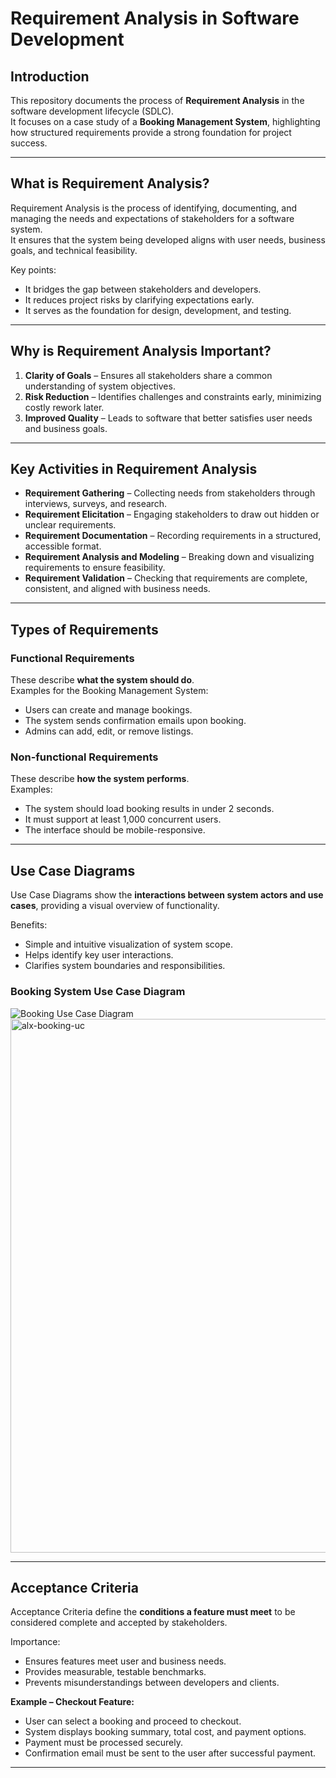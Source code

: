 # Requirement Analysis in Software Development

## Introduction
This repository documents the process of **Requirement Analysis** in the software development lifecycle (SDLC).  
It focuses on a case study of a **Booking Management System**, highlighting how structured requirements provide a strong foundation for project success.  

---

## What is Requirement Analysis?
Requirement Analysis is the process of identifying, documenting, and managing the needs and expectations of stakeholders for a software system.  
It ensures that the system being developed aligns with user needs, business goals, and technical feasibility.  

Key points:
- It bridges the gap between stakeholders and developers.  
- It reduces project risks by clarifying expectations early.  
- It serves as the foundation for design, development, and testing.  

---

## Why is Requirement Analysis Important?
1. **Clarity of Goals** – Ensures all stakeholders share a common understanding of system objectives.  
2. **Risk Reduction** – Identifies challenges and constraints early, minimizing costly rework later.  
3. **Improved Quality** – Leads to software that better satisfies user needs and business goals.  

---

## Key Activities in Requirement Analysis
- **Requirement Gathering** – Collecting needs from stakeholders through interviews, surveys, and research.  
- **Requirement Elicitation** – Engaging stakeholders to draw out hidden or unclear requirements.  
- **Requirement Documentation** – Recording requirements in a structured, accessible format.  
- **Requirement Analysis and Modeling** – Breaking down and visualizing requirements to ensure feasibility.  
- **Requirement Validation** – Checking that requirements are complete, consistent, and aligned with business needs.  

---

## Types of Requirements

### Functional Requirements
These describe **what the system should do**.  
Examples for the Booking Management System:  
- Users can create and manage bookings.  
- The system sends confirmation emails upon booking.  
- Admins can add, edit, or remove listings.  

### Non-functional Requirements
These describe **how the system performs**.  
Examples:  
- The system should load booking results in under 2 seconds.  
- It must support at least 1,000 concurrent users.  
- The interface should be mobile-responsive.  

---

## Use Case Diagrams
Use Case Diagrams show the **interactions between system actors and use cases**, providing a visual overview of functionality.  

Benefits:  
- Simple and intuitive visualization of system scope.  
- Helps identify key user interactions.  
- Clarifies system boundaries and responsibilities.  

### Booking System Use Case Diagram
![Booking Use Case Diagram](alx-booking-uc.png)
<img width="3840" height="854" alt="alx-booking-uc" src="https://github.com/user-attachments/assets/d58e73fa-8bcc-4343-96a7-9c26731cd04c" />


---

## Acceptance Criteria
Acceptance Criteria define the **conditions a feature must meet** to be considered complete and accepted by stakeholders.  

Importance:  
- Ensures features meet user and business needs.  
- Provides measurable, testable benchmarks.  
- Prevents misunderstandings between developers and clients.  

**Example – Checkout Feature:**  
- User can select a booking and proceed to checkout.  
- System displays booking summary, total cost, and payment options.  
- Payment must be processed securely.  
- Confirmation email must be sent to the user after successful payment.  

---
